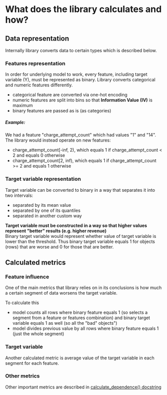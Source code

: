 # What does the library calculates and how?
## Data representation
Internally library converts data to certain types which is described below.
  
### Features representation

In order for underlying model to work, every feature, including target variable (Y), must be represented as binary. 
Library converts categorical and numeric features differently.
- categorical feature are converted via one-hot encoding
- numeric features are split into bins so that **Information Value (IV)** is maximum
- binary features are passed as is (as categories)

##### Example:
We had a feature "charge_attempt_count" which had values "1" and "14". 
The library would instead operate on new features:
- charge_attempt_count[-inf, 2), which equals 1 if charge_attempt_count < 2 and equals 0 otherwise
- charge_attempt_count[2, inf), which equals 1 if charge_attempt_count >= 2 and equals 1 otherwise

### Target variable representation
Target variable can be converted to binary in a way that separates it into two intervals:
- separated by its mean value
- separated by one of its quantiles  
- separated in another custom way  

**Target variable must be constructed in a way so that higher values 
represent "better" results (e.g. higher revenue)**  
Binary target variable would represent whether value of target variable is lower than the threshold.
Thus binary target variable equals 1 for objects (rows) that are worse and 0 for those that are better.  

## Calculated metrics
### Feature influence
One of the main metrics that library relies on in its conclusions is how much a certain segment of data 
worsens the target variable.  

To calculate this
- model counts all rows where binary feature equals 1 
(so selects a segment from a feature or features combination) 
and binary target variable equals 1 as well (so all the "bad" objects")
- model divides previous value by all rows where binary feature equals 1 
(just the whole segment)

### Target variable
Another calculated metric is average value of the target variable in each segment for each feature.

### Other metrics
Other important metrics are described in 
 [calculate_dependence() docstring](data_fast_insights/calculations/_modelling.py)
 
